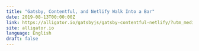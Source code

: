 ```yaml
---
title: "Gatsby, Contentful, and Netlify Walk Into a Bar"
date: 2019-08-13T00:00:00Z
link: https://alligator.io/gatsbyjs/gatsby-contentful-netlify/?utm_medium=RSS&utm_source=news.12bit.vn
site: alligator.io
language: English
draft: false
---
```


